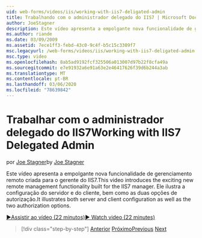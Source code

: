 ```yaml
---
uid: web-forms/videos/iis/working-with-iis7-deligated-admin
title: Trabalhando com o administrador delegado do IIS7 | Microsoft Docs
author: JoeStagner
description: Este vídeo apresenta a empolgante nova funcionalidade de gerenciamento remoto criada para o gerente do IIS7. Ele ilustra a configuração do servidor e do cliente como boas-vindas...
ms.author: riande
ms.date: 03/09/2009
ms.assetid: 7ece1ff3-febd-43c0-9c4f-b5c15c3309f7
msc.legacyurl: /web-forms/videos/iis/working-with-iis7-deligated-admin
msc.type: video
ms.openlocfilehash: 8ab5ad9192fcf325506a013007d97b22f8cfa49a
ms.sourcegitcommit: e7e91932a6e91a63e2e46417626f39d6b244a3ab
ms.translationtype: MT
ms.contentlocale: pt-BR
ms.lasthandoff: 03/06/2020
ms.locfileid: "78639842"
---
```

# <a name="working-with-iis7-delegated-admin"></a><span data-ttu-id="40315-104">Trabalhar com o administrador delegado do IIS7</span><span class="sxs-lookup"><span data-stu-id="40315-104">Working with IIS7 Delegated Admin</span></span>

<span data-ttu-id="40315-105">por [Joe Stagner](https://github.com/JoeStagner)</span><span class="sxs-lookup"><span data-stu-id="40315-105">by [Joe Stagner](https://github.com/JoeStagner)</span></span>

<span data-ttu-id="40315-106">Este vídeo apresenta a empolgante nova funcionalidade de gerenciamento remoto criada para o gerente do IIS7.</span><span class="sxs-lookup"><span data-stu-id="40315-106">This video introduces the exciting new remote management functionality built for the IIS7 manager.</span></span> <span data-ttu-id="40315-107">Ele ilustra a configuração do servidor e do cliente, bem como as duas opções de autorização.</span><span class="sxs-lookup"><span data-stu-id="40315-107">It illustrates both server and client configuration as well as the two authorization options.</span></span>

[<span data-ttu-id="40315-108">&#9654;Assistir ao vídeo (22 minutos)</span><span class="sxs-lookup"><span data-stu-id="40315-108">&#9654; Watch video (22 minutes)</span></span>](https://channel9.msdn.com/Blogs/ASP-NET-Site-Videos/working-with-iis7-deligated-admin)

> [!div class="step-by-step"]
> <span data-ttu-id="40315-109">[Anterior](developing-and-deploying-in-a-shared-hosting.md)
> [Próximo](feature-specific-delegated-management.md)</span><span class="sxs-lookup"><span data-stu-id="40315-109">[Previous](developing-and-deploying-in-a-shared-hosting.md)
[Next](feature-specific-delegated-management.md)</span></span>
